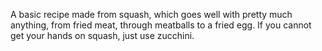 A basic recipe made from squash, which goes well with pretty much anything, from fried meat, through meatballs to a fried egg. If you cannot get your hands on squash, just use zucchini.